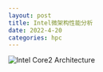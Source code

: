```yaml
---
layout: post
title: Intel微架构性能分析
date: 2022-4-20
categories: hpc
---
```


![Intel Core2 Architecture]([https://github.com/li12242/notebook/raw/master/_posts/hpc/assets/2022-4-20-intel-micro-architecture-perf-analysis/intel_architecture_core2.png)
